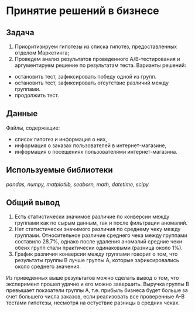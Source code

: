 # Принятие решений в бизнесе

## Задача

1. Приоритизируем гипотезы из списка гипотез, предоставленных отделом Маркетинга;
2. Проведем анализ результатов проведенного А/В-тестирования и аргументируем решение по результатам теста.
Варианты решений:
- остановить тест, зафиксировать победу одной из групп.
- остановить тест, зафиксировать отсутствие различий между группами.
- продолжить тест.

## Данные
Файлы, содержащие:
- список гипотез и информация о них, 
- информация о заказах пользователей в интернет-магазине,
- информация о посещениях пользователями интернет-магазина.

## Используемые библиотеки
*pandas, numpy, matplotlib, seaborn, math, datetime, scipy*

## Общий вывод

1. Есть статистически значимое различие по конверсии между группами как по сырым данным, так и после фильтрации аномалий.
2. Нет статистически значимого различия по среднему чеку между группами. Относительное различие среднего чека между группами составило 28.7%, однако после удаления аномалий средние чеки обеих групп стали практически одинаковыми (разница около 1%).
3. График различия конверсии между группами говорит о том, что результаты группы B лучше группы A, которые зафиксировались около среднего значения.

Из приведенных выше результатов можно сделать вывод о том, что эксперимент прошел удачно и его можно завершить. Выручка группы В превышает показатели группы А, т.е. прибыль бизнеса будет больше за счет большего числа заказов, если реализовать все проверенные А-В тестами гипотезы, несмотря на остуствие разницы в средних чеках.
